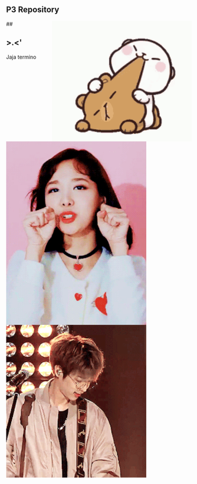 
## P3 Repository


##<img src="source/tenor.gif" width="380" align="right"> 

 <img src="source/heh.gif" width="380" align="left"> 


 <img src="source/ze.gif" width="380" align="left"> 



## >.<'

Jaja termino
